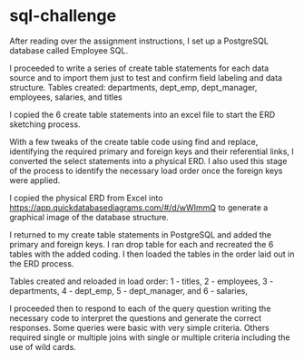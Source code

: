 # sql-challenge

After reading over the assignment instructions, I set up a PostgreSQL database called Employee SQL. 

I proceeded to write a series of create table statements for each data source and to import them just to test and confirm field labeling and data structure. 
Tables created:
departments,
dept_emp,
dept_manager,
employees,
salaries,
and titles

I copied the 6 create table statements into an excel file to start the ERD sketching process. 

With a few tweaks of the create table code using find and replace, identifying the required primary and foreign keys and their referential links, I converted the select statements into a physical ERD. I also used this stage of the process to identify the necessary load order once the foreign keys were applied.

I copied the physical ERD from Excel into https://app.quickdatabasediagrams.com/#/d/wWImmQ to generate a graphical image of the database structure. 

I returned to my create table statements in PostgreSQL and added the primary and foreign keys. I ran drop table for each and recreated the 6 tables with the added coding. I then loaded the tables in the order laid out in the ERD process.

Tables created and reloaded in load order:
1 - titles,
2 - employees,
3 - departments,
4 - dept_emp,
5 - dept_manager,
and 6 - salaries,

I proceeded then to respond to each of the query question writing the necessary code to interpret the questions and generate the correct responses. Some queries were basic with very simple criteria. Others required single or multiple joins with single or multiple criteria including the use of wild cards. 
